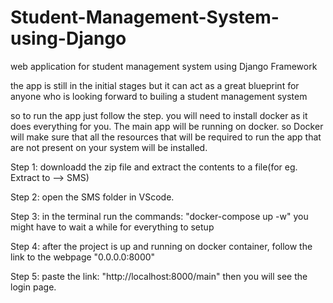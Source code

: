 # Student-Management-System-using-Django
web application for student management system using Django Framework

the app is still in the initial stages but it can act as a great blueprint for anyone who is looking forward to builing a student management system

so to run the app just follow the step.
you will need to install docker as it does everything for you. The main app will be running on docker. so Docker will make sure that all the resources that will be required to run the app that are not present on your system will be installed.

Step 1:
downloadd the zip file and extract the contents to a file(for eg. Extract to --> SMS)

Step 2:
open the SMS folder in VScode.

Step 3:
in the terminal run the commands:  "docker-compose up -w"
you might have to wait a while for everything to setup

Step 4:
after the project is up and running on docker container, follow the link to the webpage "0.0.0.0:8000"

Step 5:
paste the link: "http://localhost:8000/main"
then you will see the login page.



